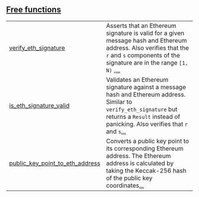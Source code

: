 
[Free functions](./core-starknet-eth_signature-free_functions.md)
 ---
| | |
|:---|:---|
| [verify_eth_signature](./core-starknet-eth_signature-verify_eth_signature.md) | Asserts that an Ethereum signature is valid for a given message hash and Ethereum address. Also verifies that the `r`  and `s`  components of the signature are in the range `[1, N)` ,[...](./core-starknet-eth_signature-verify_eth_signature.md) |
| [is_eth_signature_valid](./core-starknet-eth_signature-is_eth_signature_valid.md) | Validates an Ethereum signature against a message hash and Ethereum address. Similar to `verify_eth_signature`  but returns a `Result`  instead of panicking. Also verifies that `r`  and `s`[...](./core-starknet-eth_signature-is_eth_signature_valid.md) |
| [public_key_point_to_eth_address](./core-starknet-eth_signature-public_key_point_to_eth_address.md) | Converts a public key point to its corresponding Ethereum address. The Ethereum address is calculated by taking the Keccak-256 hash of the public key coordinates[...](./core-starknet-eth_signature-public_key_point_to_eth_address.md) |
